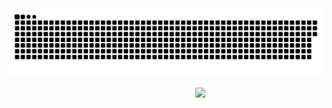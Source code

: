 <div align='center'>

  <picture>
    <source media="(prefers-color-scheme: dark)" srcset="https://raw.githubusercontent.com/ing9990/ing9990/output/github-contribution-grid-snake-dark.svg">
    <source media="(prefers-color-scheme: light)" srcset="https://raw.githubusercontent.com/ing9990/ing9990/output/github-contribution-grid-snake.svg">
    <img alt="github contribution grid snake animation" src="https://raw.githubusercontent.com/ing9990/ing9990/output/github-contribution-grid-snake.svg">
  </picture>
  
  </br>


ㅤ ㅤ ㅤㅤㅤㅤㅤㅤ<img src='https://github-profile-trophy.vercel.app/?username=ing9990&theme=darkhub&rank=SECRET,SSS,SS,S,AAA,AA,A,B,BB'>
</div>
